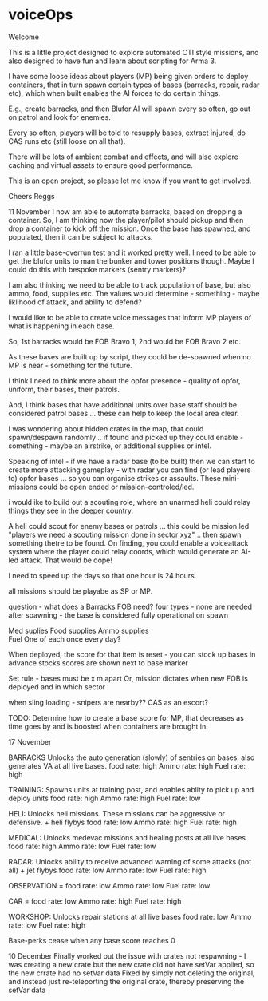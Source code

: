 # voiceOps

Welcome

This is a little project designed to explore automated CTI style missions, and also designed to have fun and learn about scripting for Arma 3.

I have some loose ideas about players (MP) being given orders to deploy containers, that in turn spawn certain types of bases (barracks, repair, radar etc), which when built enables the AI forces to do certain things.

E.g., create barracks, and then Blufor AI will spawn every so often, go out on patrol and look for enemies.

Every so often, players will be told to resupply bases, extract injured, do CAS runs etc (still loose on all that).

There will be lots of ambient combat and effects, and will also explore caching and virtual assets to ensure good performance.

This is an open project, so please let me know if you want to get involved.

Cheers
Reggs

11 November
I now am able to automate barracks, based on dropping a container. So, I am thinking now the player/pilot should pickup and then drop a container to kick off the mission. Once the base has spawned, and populated, then it can be subject to attacks.

I ran a little base-overrun test and it worked pretty well. I need to be able to get the blufor units to man the bunker and tower positions though. Maybe I could do this with bespoke markers (sentry markers)?

I am also thinking we need to be able to track population of base, but also ammo, food, supplies etc. The values would determine - something - maybe liklihood of attack, and ability to defend?

I would like to be able to create voice messages that inform MP players of what is happening in each base.

So, 1st barracks would be FOB Bravo 1, 2nd would be FOB Bravo 2 etc.

As these bases are built up by script, they could be de-spawned when no MP is near - something for the future.

I think I need to think more about the opfor presence - quality of opfor, uniform, their bases, their patrols.

And, I think bases that have additional units over base staff should be considered patrol bases ... these can help to keep the local area clear.

I was wondering about hidden crates in the map, that could spawn/despawn randomly .. if found and picked up they could enable - something - maybe an airstrike, or additional supplies or intel.

Speaking of intel - if we have a radar base (to be built) then we can start to create more attacking gameplay - with radar you can find (or lead players to) opfor bases ... so you can organise strikes or assaults. These mini-missions could be open ended or mission-controled/led.

i would ike to build out a scouting role, where an unarmed heli could relay things they see in the deeper country.

A heli could scout for enemy bases or patrols ... this could be mission led "players we need a scouting mission done in sector xyz" .. then spawn something thetre to be found. On finding, you could enable a voiceattack system where the player could relay coords, which would generate an AI-led attack. That would be dope!

I need to speed up the days so that one hour is 24 hours.

all missions should be playabe as SP or MP.

question - what does a Barracks FOB need?
four types - none are needed after spawning - the base is considered fully operational on spawn

Med suplies
Food supplies
Ammo supplies  
Fuel
One of each once every day?

When deployed, the score for that item is reset - you can stock up bases in advance
stocks scores are shown next to base marker

Set rule - bases must be x m apart
Or, mission dictates when new FOB is deployed and in which sector

when sling loading - snipers are nearby?? CAS as an escort?

TODO:
Determine how to create a base score for MP, that decreases as time goes by and is boosted when containers are brought in.

17 November

BARRACKS
Unlocks the auto generation (slowly) of sentries on bases. also generates VA at all live bases.
food rate: high
Ammo rate: high
Fuel rate: high

TRAINING:
Spawns units at training post, and enables ablity to pick up and deploy units
food rate: high
Ammo rate: high
Fuel rate: low

HELI:
Unlocks heli missions. These missions can be aggressive or defensive. + heli flybys
food rate: low
Ammo rate: high
Fuel rate: high

MEDICAL:
Unlocks medevac missions and healing posts at all live bases
food rate: high
Ammo rate: low
Fuel rate: low

RADAR:
Unlocks ability to receive advanced warning of some attacks (not all) + jet flybys
food rate: low
Ammo rate: low
Fuel rate: high

OBSERVATION =
food rate: low
Ammo rate: low
Fuel rate: low

CAR =
food rate: low
Ammo rate: high
Fuel rate: high

WORKSHOP:
Unlocks repair stations at all live bases
food rate: low
Ammo rate: low
Fuel rate: high

Base-perks cease when any base score reaches 0

10 December
Finally worked out the issue with crates not respawning - I was creating a new crate but the new crate did not have setVar applied, so the new crrate had no setVar data
Fixed by simply not deleting the original, and instead just re-teleporting the original crate, thereby preserving the setVar data
